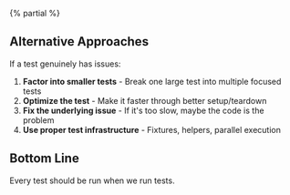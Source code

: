 {% partial %}

## Alternative Approaches

If a test genuinely has issues:

1. **Factor into smaller tests** - Break one large test into multiple focused tests
2. **Optimize the test** - Make it faster through better setup/teardown
3. **Fix the underlying issue** - If it's too slow, maybe the code is the problem
4. **Use proper test infrastructure** - Fixtures, helpers, parallel execution

## Bottom Line

Every test should be run when we run tests.
